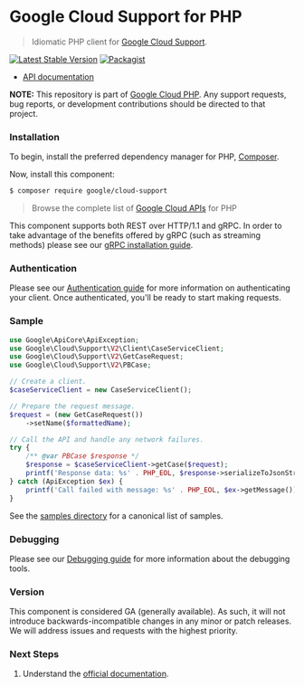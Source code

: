 # Google Cloud Support for PHP

> Idiomatic PHP client for [Google Cloud Support](https://cloud.google.com/support).

[![Latest Stable Version](https://poser.pugx.org/google/cloud-support/v/stable)](https://packagist.org/packages/google/cloud-support) [![Packagist](https://img.shields.io/packagist/dm/google/cloud-support.svg)](https://packagist.org/packages/google/cloud-support)

* [API documentation](https://cloud.google.com/php/docs/reference/cloud-support/latest)

**NOTE:** This repository is part of [Google Cloud PHP](https://github.com/googleapis/google-cloud-php). Any
support requests, bug reports, or development contributions should be directed to
that project.

### Installation

To begin, install the preferred dependency manager for PHP, [Composer](https://getcomposer.org/).

Now, install this component:

```sh
$ composer require google/cloud-support
```

> Browse the complete list of [Google Cloud APIs](https://cloud.google.com/php/docs/reference)
> for PHP

This component supports both REST over HTTP/1.1 and gRPC. In order to take advantage of the benefits
offered by gRPC (such as streaming methods) please see our
[gRPC installation guide](https://cloud.google.com/php/grpc).

### Authentication

Please see our [Authentication guide](https://github.com/googleapis/google-cloud-php/blob/main/AUTHENTICATION.md) for more information
on authenticating your client. Once authenticated, you'll be ready to start making requests.

### Sample

```php
use Google\ApiCore\ApiException;
use Google\Cloud\Support\V2\Client\CaseServiceClient;
use Google\Cloud\Support\V2\GetCaseRequest;
use Google\Cloud\Support\V2\PBCase;

// Create a client.
$caseServiceClient = new CaseServiceClient();

// Prepare the request message.
$request = (new GetCaseRequest())
    ->setName($formattedName);

// Call the API and handle any network failures.
try {
    /** @var PBCase $response */
    $response = $caseServiceClient->getCase($request);
    printf('Response data: %s' . PHP_EOL, $response->serializeToJsonString());
} catch (ApiException $ex) {
    printf('Call failed with message: %s' . PHP_EOL, $ex->getMessage());
}
```

See the [samples directory](samples/) for a canonical list of samples.

### Debugging

Please see our [Debugging guide](https://github.com/googleapis/google-cloud-php/blob/main/DEBUG.md)
for more information about the debugging tools.

### Version

This component is considered GA (generally available). As such, it will not introduce backwards-incompatible changes in
any minor or patch releases. We will address issues and requests with the highest priority.

### Next Steps

1. Understand the [official documentation](https://cloud.google.com/support/docs/reference/support-api).
